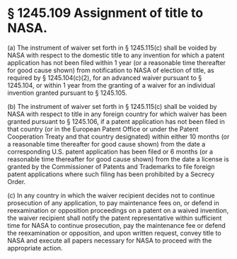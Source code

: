 # § 1245.109   Assignment of title to NASA.

(a) The instrument of waiver set forth in § 1245.115(c) shall be voided by NASA with respect to the domestic title to any invention for which a patent application has not been filed within 1 year (or a reasonable time thereafter for good cause shown) from notification to NASA of election of title, as required by § 1245.104(c)(2), for an advanced waiver pursuant to § 1245.104, or within 1 year from the granting of a waiver for an individual invention granted pursuant to § 1245.105.


(b) The instrument of waiver set forth in § 1245.115(c) shall be voided by NASA with respect to title in any foreign country for which waiver has been granted pursuant to § 1245.106, if a patent application has not been filed in that country (or in the European Patent Office or under the Patent Cooperation Treaty and that country designated) within either 10 months (or a reasonable time thereafter for good cause shown) from the date a corresponding U.S. patent application has been filed or 6 months (or a reasonable time thereafter for good cause shown) from the date a license is granted by the Commissioner of Patents and Trademarks to file foreign patent applications where such filing has been prohibited by a Secrecy Order.


(c) In any country in which the waiver recipient decides not to continue prosecution of any application, to pay maintenance fees on, or defend in reexamination or opposition proceedings on a patent on a waived invention, the waiver recipient shall notify the patent representative within sufficient time for NASA to continue prosecution, pay the maintenance fee or defend the reexamination or opposition, and upon written request, convey title to NASA and execute all papers necessary for NASA to proceed with the appropriate action.





